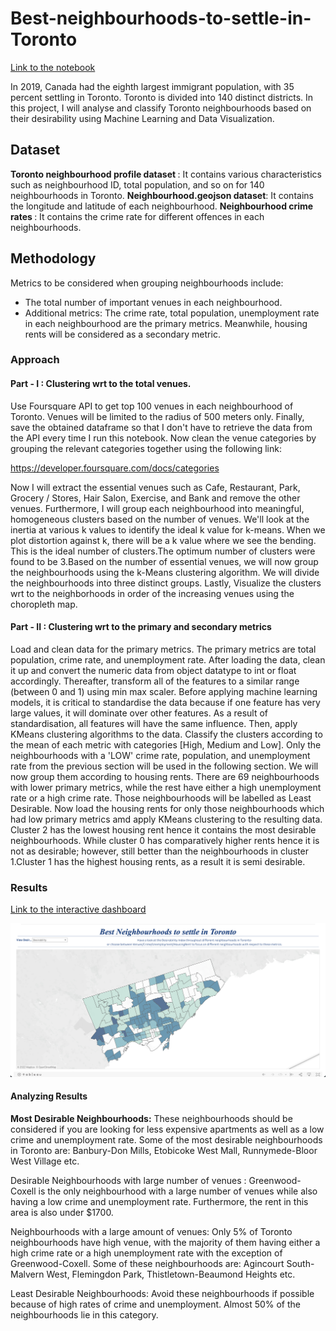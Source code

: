 # Best-neighbourhoods-to-settle-in-Toronto
[Link to the notebook]()

In 2019, Canada had the eighth largest immigrant population, with 35 percent settling in Toronto. Toronto is divided into 140 distinct districts. In this project, I will analyse and classify Toronto neighbourhoods based on their desirability using Machine Learning and Data Visualization.

## Dataset
<b> Toronto neighbourhood profile dataset </b>: It contains various characteristics such as neighbourhood ID, total population, and so on for 140 neighbourhoods in Toronto.
<b> Neighbourhood.geojson dataset</b>: It contains the longitude and latitude of each neighbourhood.
<b> Neighbourhood crime rates </b>: It contains the crime rate for different offences in each neighbourhoods. 

## Methodology

Metrics to be considered when grouping neighbourhoods include: 
- The total number of important venues in each neighbourhood. 
- Additional metrics: The crime rate, total population, unemployment rate in each neighbourhood are the primary metrics. Meanwhile, housing rents will be considered as a secondary metric.

### Approach

#### Part - I : Clustering wrt to the total venues.
Use Foursquare API to get top 100 venues in each neighbourhood of Toronto. Venues will be limited to the radius of 500 meters only. Finally, save the obtained dataframe so that I don't have to retrieve the data from the API every time I run this notebook. Now clean the venue categories by grouping the relevant categories together using the following link:

https://developer.foursquare.com/docs/categories

Now I will extract the essential venues such as Cafe, Restaurant, Park, Grocery / Stores, Hair Salon, Exercise, and Bank and remove the other venues. Furthermore, I will group each neighbourhood into meaningful, homogeneous clusters based on the number of venues. We'll look at the inertia at various k values to identify the ideal k value for k-means. When we plot distortion against k, there will be a k value where we see the bending. This is the ideal number of clusters.The optimum number of clusters were found to be 3.Based on the number of essential venues, we will now group the neighbourhoods using the k-Means clustering algorithm. We will divide the neighbourhoods into three distinct groups. Lastly, Visualize the clusters wrt to the neighborhoods in order of the increasing venues using the choropleth map.

#### Part - II : Clustering wrt to the primary and secondary metrics 

Load and clean data for the primary metrics. The primary metrics are total population, crime rate, and unemployment rate. After loading the data, clean it up and convert the numeric data from object datatype to int or float accordingly. Thereafter, transform all of the features to a similar range (between 0 and 1) using min max scaler. Before applying machine learning models, it is critical to standardise the data because if one feature has very large values, it will dominate over other features. As a result of standardisation, all features will have the same influence. Then, apply KMeans clustering algorithms to the data. Classify the clusters according to the mean of each metric with categories [High, Medium and Low]. Only the neighbourhoods with a 'LOW' crime rate, population, and unemployment rate from the previous section will be used in the following section. We will now group them according to housing rents. There are 69 neighbourhoods with lower primary metrics, while the rest have either a high unemployment rate or a high crime rate. Those neighbourhoods will be labelled as Least Desirable.
Now load the housing rents for only those neighbourhoods which had low primary metrics amd apply KMeans clustering to the resulting data. Cluster 2 has the lowest housing rent hence it contains the most desirable neighbourhoods. While cluster 0 has comparatively higher rents hence it is not as desirable; however, still better than the neighbourhoods in cluster 1.Cluster 1 has the highest housing rents, as a result it is semi desirable.

### Results
[Link to the interactive dashboard](https://public.tableau.com/app/profile/fida.hussain.abbas.rao/viz/TopNeighbourhoodsinToronto/Dashboard1?publish=yes)

<p align="center">
<img src="https://github.com/raofida75/Best-neighbourhoods-to-settle-in-Toronto-/blob/main/Dashboard.png" width="1000"/>
</p>

#### Analyzing Results
<b>Most Desirable Neighbourhoods:</b> These neighbourhoods should be considered if you are looking for less expensive apartments as well as a low crime and unemployment rate. Some of the most desirable neighbourhoods in Toronto are: Banbury-Don Mills, Etobicoke West Mall, Runnymede-Bloor West Village etc.

Desirable Neighbourhoods with large number of venues : Greenwood-Coxell is the only neighbourhood with a large number of venues while also having a low crime and unemployment rate. Furthermore, the rent in this area is also under $1700.

Neighbourhoods with a large amount of venues: Only 5% of Toronto neighbourhoods have high venue, with the majority of them having either a high crime rate or a high unemployment rate with the exception of Greenwood-Coxell. Some of these neighbourhoods are: Agincourt South-Malvern West, Flemingdon Park, Thistletown-Beaumond Heights etc.

Least Desirable Neighbourhoods: Avoid these neighbourhoods if possible because of high rates of crime and unemployment. Almost 50% of the neighbourhoods lie in this category. 
